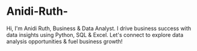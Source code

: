# Anidi-Ruth-
Hi, I'm Anidi Ruth, Business &amp; Data Analyst. I drive business success with data insights using Python, SQL &amp; Excel. Let's connect to explore data analysis opportunities &amp; fuel business growth!
